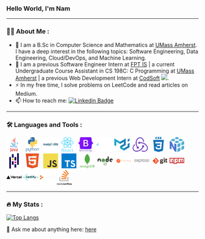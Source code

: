 <!--(<div id="header" align="center">
  <img src="https://media.giphy.com/media/v1.Y2lkPTc5MGI3NjExbzJ0amMweHQ0YnEzZzUyN29wZTV0bHQzeW9jc20yazQ1ZTdjd2drdSZlcD12MV9pbnRlcm5hbF9naWZfYnlfaWQmY3Q9Zw/RbDKaczqWovIugyJmW/giphy.gif" width="1200" height="400"/>
</div>) -->

### Hello World, I'm Nam
<!--<div id="badges" align="center">
  <a href="https://www.linkedin.com/in/nam-pham-5473a1196/">
    <img src="https://img.shields.io/badge/LinkedIn-blue?style=for-the-badge&logo=linkedin&logoColor=white" alt="LinkedIn Badge"/>
  </a>
  <a href="https://www.youtube.com/channel/UCeSn8p73E8IxpW5ysSWBcCA">
    <img src="https://img.shields.io/badge/YouTube-red?style=for-the-badge&logo=youtube&logoColor=white" alt="Youtube Badge"/>
  </a>
  <a href="https://www.instagram.com/covid_nam/">
    <img src="https://img.shields.io/badge/Instagram-orange?style=for-the-badge&logo=instagram&logoColor=white" alt="Instagram Badge"/>
  </a>
</div>

<div align="center"><img src="https://komarev.com/ghpvc/?username=namdavid2904&style=flat-square&color=blue" alt=""/></div>

<div align="center">
  <img src="https://media.giphy.com/media/v1.Y2lkPTc5MGI3NjExYnoyd214amllcG85aW01MTVlZGxpYnFua2NmcGxxd2loZGdhcXpocSZlcD12MV9pbnRlcm5hbF9naWZfYnlfaWQmY3Q9Zw/ZVik7pBtu9dNS/giphy.gif" width="600" height="300"/>
</div>-->

---

### :man_technologist: About Me :
- 🏫 I am a B.Sc in Computer Science and Mathematics at [UMass Amherst](https://www.umass.edu/). I have a deep interest in the following topics: Software Engineering, Data Engineering, Cloud/DevOps, and Machine Learning.
- 💼 I am a previous Software Engineer Intern at [FPT IS](https://fpt-is.com/) | a current Undergraduate Course Assistant in CS 198C: C Programming at [UMass Amherst](https://www.umass.edu/) | a previous Web Development Intern at [CodSoft](https://www.codsoft.in/) <img src="https://media.giphy.com/media/WUlplcMpOCEmTGBtBW/giphy.gif" width="30">.
- :zap: In my free time, I solve problems on LeetCode and read articles on Medium.
- :mailbox: How to reach me: [![Linkedin Badge](https://img.shields.io/badge/-Linkedin-blue?style=flat&logo=Linkedin&logoColor=white)](https://www.linkedin.com/in/nam-pham-5473a1196/)

---

### :hammer_and_wrench: Languages and Tools :

<div>
  <img src="https://github.com/devicons/devicon/blob/master/icons/java/java-original-wordmark.svg" title="Java" alt="Java" width="40" height="40"/>&nbsp;
  <img src="https://github.com/devicons/devicon/blob/master/icons/python/python-original-wordmark.svg" title="Python" alt="Python" width="40" height="40"/>&nbsp;
  <img src="https://github.com/devicons/devicon/blob/master/icons/matplotlib/matplotlib-original-wordmark.svg" title="Matplot" **alt="Matplot" width="40" height="40"/>
  <img src="https://github.com/devicons/devicon/blob/master/icons/react/react-original-wordmark.svg" title="React" alt="React" width="40" height="40"/>&nbsp;
  <img src="https://github.com/devicons/devicon/blob/master/icons/bootstrap/bootstrap-original-wordmark.svg" title="Bootstrap" alt="Bootstrap" width="40" height="40"/>&nbsp;
  <img src="https://github.com/devicons/devicon/blob/master/icons/tailwindcss/tailwindcss-original-wordmark.svg" title="Tailwind" alt="Tailwind" width="40" height="40"/>&nbsp;
  <img src="https://github.com/devicons/devicon/blob/master/icons/materialui/materialui-original.svg" title="Material UI" alt="Material UI" width="40" height="40"/>&nbsp;
  <img src="https://github.com/devicons/devicon/blob/master/icons/redux/redux-original.svg" title="Redux" alt="Redux " width="40" height="40"/>&nbsp;
  <img src="https://github.com/devicons/devicon/blob/master/icons/css3/css3-plain-wordmark.svg" title="CSS3" alt="CSS" width="40" height="40"/>&nbsp;
  <img src="https://github.com/devicons/devicon/blob/master/icons/numpy/numpy-original.svg" title="NumPy" alt="NumPy" width="40" height="40"/>&nbsp;
  <img src="https://github.com/devicons/devicon/blob/master/icons/pandas/pandas-original.svg" title="Pandas" alt="Pandas" width="40" height="40"/>&nbsp;
  <img src="https://github.com/devicons/devicon/blob/master/icons/html5/html5-original.svg" title="HTML5" alt="HTML" width="40" height="40"/>&nbsp;
  <img src="https://github.com/devicons/devicon/blob/master/icons/javascript/javascript-original.svg" title="JavaScript" alt="JavaScript" width="40" height="40"/>&nbsp;
  <img src="https://github.com/devicons/devicon/blob/master/icons/typescript/typescript-original.svg" title="TypeScript" alt="TypeScript" width="40" height="40"/>&nbsp;
  <img src="https://github.com/devicons/devicon/blob/master/icons/mongodb/mongodb-plain-wordmark.svg" title="MongoDB" alt="MongoDB" width="40" height="40"/>&nbsp;
  <img src="https://github.com/devicons/devicon/blob/master/icons/nodejs/nodejs-original-wordmark.svg" title="NodeJS" alt="NodeJS" width="40" height="40"/>&nbsp;
  <img src="https://github.com/devicons/devicon/blob/master/icons/postman/postman-original-wordmark.svg" title="Postman" alt="Postman" width="40" height="40"/>&nbsp;
  <img src="https://github.com/devicons/devicon/blob/master/icons/express/express-original-wordmark.svg" title="Express" alt="Express" width="40" height="40"/>&nbsp;
  <img src="https://github.com/devicons/devicon/blob/master/icons/git/git-original-wordmark.svg" title="Git" **alt="Git" width="40" height="40"/>
  <img src="https://github.com/devicons/devicon/blob/master/icons/npm/npm-original-wordmark.svg" title="NPM" **alt="NPM" width="40" height="40"/>
  <img src="https://github.com/devicons/devicon/blob/master/icons/vercel/vercel-original-wordmark.svg" title="Vercel" **alt="Vercel" width="40" height="40"/>
  <img src="https://github.com/devicons/devicon/blob/master/icons/netlify/netlify-original-wordmark.svg" title="Netlify" **alt="Netlify" width="40" height="40"/>
  <img src="https://github.com/devicons/devicon/blob/master/icons/replit/replit-original-wordmark.svg" title="Replit" **alt="Replit" width="40" height="40"/>
  <img src="https://github.com/devicons/devicon/blob/master/icons/stackoverflow/stackoverflow-original-wordmark.svg" title="Stackoverflow" **alt="Stackoverflow" width="40" height="40"/>
</div>

---
### :fire: My Stats :

<!--[![GitHub Streak](http://github-readme-streak-stats.herokuapp.com?user=namdavid2904&theme=dark&background=000000)](https://git.io/streak-stats)-->


[![Top Langs](https://github-readme-stats.vercel.app/api/top-langs/?username=namdavid2904&layout=compact&theme=vision-friendly-dark)](https://github.com/anuraghazra/github-readme-stats)

<!--### :fireworks: My Projects :

<a href="https://github.com/namdavid2904/Watch-Store">
  <img align="center" src="https://github-readme-stats.vercel.app/api/pin/?username=namdavid2904&repo=Watch-Store&theme=radical" />
</a>

<a href="https://github.com/namdavid2904/Personal-Website">
  <img align="center" src="https://github-readme-stats.vercel.app/api/pin/?username=namdavid2904&repo=Personal-Website&theme=dracula" /><br />
</a> 

<a href="https://github.com/namdavid2904/spark-software-engineering-assessment-nam-pham">
  <img align="center" src="https://github-readme-stats.vercel.app/api/pin/?username=namdavid2904&repo=spark-software-engineering-assessment-nam-pham&theme=cobalt" />
</a>

<a href="https://github.com/namdavid2904/Dragon-Repeller">
  <img align="center" src="https://github-readme-stats.vercel.app/api/pin/?username=namdavid2904&repo=Dragon-Repeller&theme=dark" />
</a>

<a href="https://github.com/namdavid2904/band-site">
  <img align="center" src="https://github-readme-stats.vercel.app/api/pin/?username=namdavid2904&repo=band-site&theme=merko" />
</a>

<a href="https://github.com/namdavid2904/Billionaire-Insights">
  <img align="center" src="https://github-readme-stats.vercel.app/api/pin/?username=namdavid2904&repo=Billionaire-Insights&theme=synthwave" />
</a>

<a href="https://github.com/namdavid2904/employee-data-processing">
  <img align="center" src="https://github-readme-stats.vercel.app/api/pin/?username=namdavid2904&repo=employee-data-processing&theme=gruvbox" />
</a>    

<a href="https://github.com/namdavid2904/Tic-Tac-Toe">
  <img align="center" src="https://github-readme-stats.vercel.app/api/pin/?username=namdavid2904&repo=Tic-Tac-Toe&theme=onedark" /><br />
</a> 
<br />-->

💬 Ask me about anything here: [here](https://github.com/namdavid2904/namdavid/issues)


